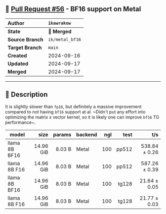 ## 🔀 [Pull Request #56](https://github.com/ikawrakow/ik_llama.cpp/pull/56) - BF16 support on Metal

| **Author** | `ikawrakow` |
| :--- | :--- |
| **State** | 🔀 **Merged** |
| **Source Branch** | `ik/metal_bf16` |
| **Target Branch** | `main` |
| **Created** | 2024-09-16 |
| **Updated** | 2024-09-17 |
| **Merged** | 2024-09-17 |

---

## 📄 Description

It is slightly slower than `fp16`, but definitely a massive improvement compared to not having `bf16` support at al. ~Didn't put any effort into optimizing the matrix x vector kernel, so it is likely one can improve `bf16` TG performance~. 

| model                          |       size |     params | backend    | ngl |          test |              t/s |
| ------------------------------ | ---------: | ---------: | ---------- | --: | ------------: | ---------------: |
| llama 8B BF16                  |  14.96 GiB |     8.03 B | Metal      | 100 |         pp512 |    538.84 ± 0.26 |
| llama 8B F16                   |  14.96 GiB |     8.03 B | Metal      | 100 |         pp512 |    587.26 ± 0.39 |
| llama 8B BF16                  |  14.96 GiB |     8.03 B | Metal      | 100 |         tg128 |     21.64 ± 0.05 |
| llama 8B F16                   |  14.96 GiB |     8.03 B | Metal      | 100 |         tg128 |     21.77 ± 0.03 |
